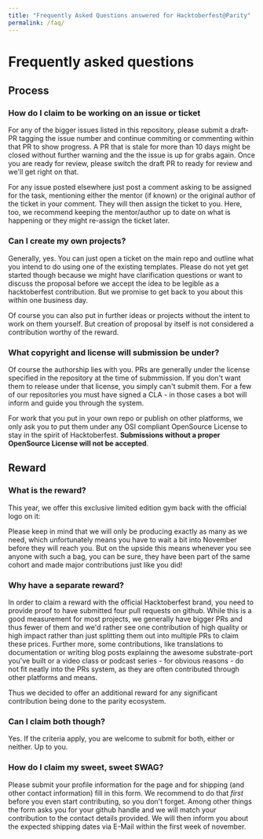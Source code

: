 ```yaml
---
title: "Frequently Asked Questions answered for Hacktoberfest@Parity"
permalink: /faq/
---
```

# Frequently asked questions

## Process

### How do I claim to be working on an issue or ticket

For any of the bigger issues listed in this repository, please submit a draft-PR tagging the issue number and continue commiting or commenting within that PR to show progress. A PR that is stale for more than 10 days might be closed without further warning and the the issue is up for grabs again. Once you are ready for review, please switch the draft PR to ready for review and we'll get right on that.

For any issue posted elsewhere just post a comment asking to be assigned for the task, mentioning either the mentor (if known) or the original author of the ticket in your comment. They will then assign the ticket to you. Here, too, we recommend keeping the mentor/author up to date on what is happening or they might re-assign the ticket later.

### Can I create my own projects?

Generally, yes. You can just open a ticket on the main repo and outline what you intend to do using one of the existing templates. Please do not yet get started though because we might have clarification questions or want to discuss the proposal before we accept the idea to be legible as a hacktoberfest contribution. But we promise to get back to you about this within one business day.

Of course you can also put in further ideas or projects without the intent to work on them yourself. But creation of proposal by itself is not considered a contribution worthy of the reward.

### What copyright and license will submission be under?

Of course the authorship lies with you. PRs are generally under the license specified in the repository at the time of submmission. If you don't want them to release under that license, you simply can't submit them. For a few of our repositories you must have signed a CLA - in those cases a bot will inform and guide you through the system. 

For work that you put in your own repo or publish on other platforms, we only ask you to put them under any OSI compliant OpenSource License to stay in the spirit of Hacktoberfest. **Submissions without a proper OpenSource License will not be accepted**.

## Reward

### What is the reward?

This year, we offer this exclusive limited edition gym back with the official logo on it:

Please keep in mind that we will only be producing exactly as many as we need, which unfortunately means you have to wait a bit into November before they will reach you. But on the upside this means whenever you see anyone with such a bag, you can be sure, they have been part of the same cohort and made major contributions just like you did!

### Why have a separate reward?

In order to claim a reward with the official Hacktoberfest brand, you need to provide proof to have submitted four pull requests on github. While this is a good measurement for most projects, we generally have bigger PRs and thus fewer of them and we'd rather see one contribution of high quality or high impact rather than just splitting them out into multiple PRs to claim these prices. Further more, some contributions, like translations to documentation or writing blog posts explainng the awesome substrate-port you've built or a video class or podcast series - for obvious reasons - do not fit neatly into the PRs system, as they are often contributed through other platforms and means.

Thus we decided to offer an additional reward for any significant contribution being done to the parity ecosystem.

### Can I claim both though?

Yes. If the criteria apply, you are welcome to submit for both, either or neither. Up to you.

### How do I claim my sweet, sweet SWAG?

Please submit your profile information for the page and for shipping (and other contact information) fill in this form. We recommend to do that _first_ before you even start contributing, so you don't forget. Among other things the form asks you for your github handle and we will match your contribution to the contact details provided. We will then inform you about the expected shipping dates via E-Mail within the first week of november.
